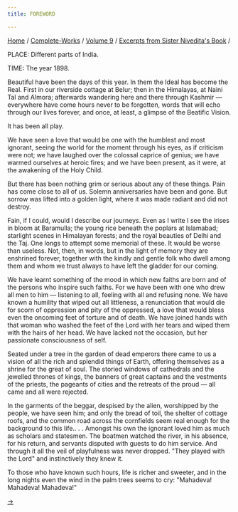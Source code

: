 ```yaml
---
title: FOREWORD

---
```



[Home](../../../index.htm) / [Complete-Works](../../complete_works.htm)
/ [Volume 9](../volume_9_contents.htm) / [Excerpts from Sister
Nivedita's Book](excerpts_from_sister_niveditas_book_contents.htm) /



PLACE: Different parts of India.

TIME: The year 1898.

Beautiful have been the days of this year. In them the Ideal has become
the Real. First in our riverside cottage at Belur; then in the
Himalayas, at Naini Tal and Almora; afterwards wandering here and there
through Kashmir — everywhere have come hours never to be forgotten,
words that will echo through our lives forever, and once, at least, a
glimpse of the Beatific Vision.

It has been all play.

We have seen a love that would be one with the humblest and most
ignorant, seeing the world for the moment through his eyes, as if
criticism were not; we have laughed over the colossal caprice of genius;
we have warmed ourselves at heroic fires; and we have been present, as
it were, at the awakening of the Holy Child.

But there has been nothing grim or serious about any of these things.
Pain has come close to all of us. Solemn anniversaries have been and
gone. But sorrow was lifted into a golden light, where it was made
radiant and did not destroy.

Fain, if I could, would I describe our journeys. Even as I write I see
the irises in bloom at Baramulla; the young rice beneath the poplars at
Islamabad; starlight scenes in Himalayan forests; and the royal beauties
of Delhi and the Taj. One longs to attempt some memorial of these. It
would be worse than useless. Not, then, in words, but in the light of
memory they are enshrined forever, together with the kindly and gentle
folk who dwell among them and whom we trust always to have left the
gladder for our coming.

We have learnt something of the mood in which new faiths are born and of
the persons who inspire such faiths. For we have been with one who drew
all men to him — listening to all, feeling with all and refusing none.
We have known a humility that wiped out all littleness, a renunciation
that would die for scorn of oppression and pity of the oppressed, a love
that would bless even the oncoming feet of torture and of death. We have
joined hands with that woman who washed the feet of the Lord with her
tears and wiped them with the hairs of her head. We have lacked not the
occasion, but her passionate consciousness of self.

Seated under a tree in the garden of dead emperors there came to us a
vision of all the rich and splendid things of Earth, offering themselves
as a shrine for the great of soul. The storied windows of cathedrals and
the jewelled thrones of kings, the banners of great captains and the
vestments of the priests, the pageants of cities and the retreats of the
proud — all came and all were rejected.

In the garments of the beggar, despised by the alien, worshipped by the
people, we have seen him; and only the bread of toil, the shelter of
cottage roofs, and the common road across the cornfields seem real
enough for the background to this life.. . . Amongst his own the
ignorant loved him as much as scholars and statesmen. The boatmen
watched the river, in his absence, for his return, and servants disputed
with guests to do him service. And through it all the veil of
playfulness was never dropped. "They played with the Lord" and
instinctively they knew it.

To those who have known such hours, life is richer and sweeter, and in
the long nights even the wind in the palm trees seems to cry: "Mahadeva!
Mahadeva! Mahadeva!"

[→](chapter_i.htm)


